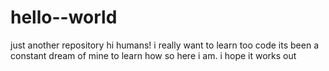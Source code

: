 # hello--world
just another repository
hi humans!
i really want to learn too code its been a constant dream of mine to learn how so here i am.
i hope it works out
